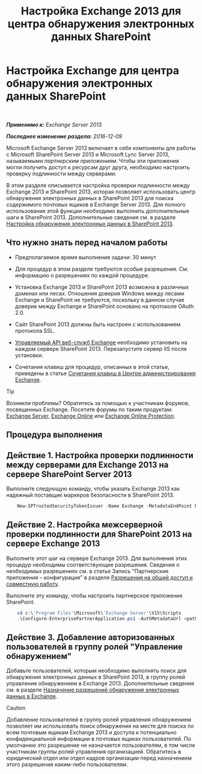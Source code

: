 ﻿---
title: 'Настройка Exchange 2013 для центра обнаружения электронных данных SharePoint'
TOCTitle: Настройка Exchange для центра обнаружения электронных данных SharePoint
ms:assetid: 795c1a3b-295c-4ee5-ade9-52cf3fda3f19
ms:mtpsurl: https://technet.microsoft.com/ru-ru/library/JJ218665(v=EXCHG.150)
ms:contentKeyID: 50488476
ms.date: 04/30/2018
mtps_version: v=EXCHG.150
ms.translationtype: HT
---

# Настройка Exchange для центра обнаружения электронных данных SharePoint

 

_**Применимо к:** Exchange Server 2013_

_**Последнее изменение раздела:** 2016-12-09_

Microsoft Exchange Server 2013 включает в себя компоненты для работы с Microsoft SharePoint Server 2013 и Microsoft Lync Server 2013, называемыми *партнерским приложениям*. Чтобы эти приложения могли получить доступ к ресурсам друг друга, необходимо настроить проверку подлинности между серверами.

В этом разделе описывается настройка проверки подлинности между Exchange 2013 и SharePoint 2013, которая позволяет использовать центр обнаружения электронных данных в SharePoint 2013 для поиска содержимого почтовых ящиков в Exchange Server 2013. Для полного использования этой функции необходимо выполнить дополнительные шаги в SharePoint 2013. Дополнительные сведения см. в разделе [Настройка обнаружения электронных данных в SharePoint 2013](https://go.microsoft.com/fwlink/?linkid=257727).

## Что нужно знать перед началом работы

  - Предполагаемое время выполнения задачи: 30 минут

  - Для процедур в этом разделе требуются особые разрешения. См. информацию о разрешениях по каждой процедуре.

  - Установка Exchange 2013 и SharePoint 2013 возможна в различных доменах или лесах. Отношения доверия Windows между лесами Exchange и SharePoint не требуются, поскольку в данном случае доверие между Exchange и SharePoint основано на протоколе OAuth 2.0.

  - Сайт SharePoint 2013 должны быть настроен с использованием протокола SSL.

  - [Управляемый API веб-служб Exchange](https://go.microsoft.com/fwlink/?linkid=257726) необходимо установить на каждом сервере SharePoint 2013. Перезапустите сервер IIS после установки.

  - Сочетания клавиш для процедур, описанных в этой статье, приведены в статье [Сочетания клавиш в Центре администрирования Exchange](keyboard-shortcuts-in-the-exchange-admin-center-exchange-online-protection-help.md).

> [!TIP]  
> Возникли проблемы? Обратитесь за помощью к участникам форумов, посвященных Exchange. Посетите форумы по таким продуктам: <a href="https://go.microsoft.com/fwlink/p/?linkid=60612">Exchange Server</a>, <a href="https://go.microsoft.com/fwlink/p/?linkid=267542">Exchange Online</a> или <a href="https://go.microsoft.com/fwlink/p/?linkid=285351">Exchange Online Protection</a>.


## Процедура выполнения

## Действие 1. Настройка проверки подлинности между серверами для Exchange 2013 на сервере SharePoint Server 2013

Выполните следующую команду, чтобы указать Exchange 2013 как надежный поставщик маркеров безопасности в SharePoint 2013.
```powershell
    New-SPTrustedSecurityTokenIssuer -Name Exchange -MetadataEndPoint https://<Exchange Server Name or FQDN>/autodiscover/metadata/json/1
```
## Действие 2. Настройка межсерверной проверки подлинности для SharePoint 2013 на сервере Exchange 2013

Выполните этот шаг на сервере Exchange 2013. Для выполнения этих процедур необходимы соответствующие разрешения. Сведения о необходимых разрешениях см. в статье Запись "Партнерские приложения – конфигурация" в разделе [Разрешения на общий доступ и совместную работу](sharing-and-collaboration-permissions-exchange-2013-help.md).

Выполните эту команду, чтобы настроить партнерское приложение SharePoint.
```powershell
    cd c:\'Program Files'\Microsoft\'Exchange Server'\V15\Scripts
    .\Configure-EnterprisePartnerApplication.ps1 -AuthMetadataUrl <path to SharePoint AuthMetadataUrl> -ApplicationType SharePoint
```
## Действие 3. Добавление авторизованных пользователей в группу ролей "Управление обнаружением"

Добавьте пользователей, которым необходимо выполнять поиск для обнаружения электронных данных в SharePoint 2013, в группу ролей управления обнаружением в Exchange 2013. Дополнительные сведения см. в разделе [Назначение разрешений обнаружения электронных данных в Exchange](https://docs.microsoft.com/ru-ru/exchange/security-and-compliance/in-place-ediscovery/assign-ediscovery-permissions).

> [!CAUTION]  
> Добавление пользователей в группу ролей управления обнаружением позволяет им использовать поиск обнаружения на месте для поиска по всем почтовым ящикам Exchange 2013 и доступа к потенциально конфиденциальной информации в почтовых ящиках пользователей. По умолчанию это разрешение не назначается пользователям, в том числе участникам группы ролей управления организацией. Обратитесь в юридический отдел или отдел кадров организации перед назначением этого разрешения каким-либо пользователям.

